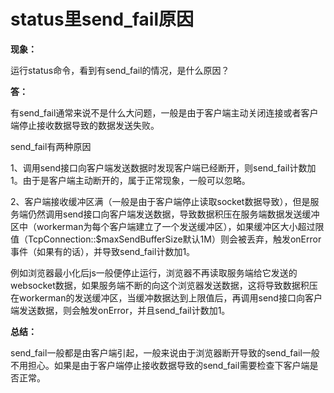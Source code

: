 # status里send_fail原因
**现象：**

运行status命令，看到有send_fail的情况，是什么原因？

**答：**

有send_fail通常来说不是什么大问题，一般是由于客户端主动关闭连接或者客户端停止接收数据导致的数据发送失败。

send_fail有两种原因

1、调用send接口向客户端发送数据时发现客户端已经断开，则send_fail计数加1。由于是客户端主动断开的，属于正常现象，一般可以忽略。

2、客户端接收缓冲区满（一般是由于客户端停止读取socket数据导致），但是服务端仍然调用send接口向客户端发送数据，导致数据积压在服务端数据发送缓冲区中（workerman为每个客户端建立了一个发送缓冲区），如果缓冲区大小超过限值（TcpConnection::$maxSendBufferSize默认1M）则会被丢弃，触发onError事件（如果有的话），并导致send_fail计数加1。

例如浏览器最小化后js一般便停止运行，浏览器不再读取服务端给它发送的websocket数据，如果服务端不断的向这个浏览器发送数据，这将导致数据积压在workerman的发送缓冲区，当缓冲数据达到上限值后，再调用send接口向客户端发送数据，则会触发onError，并且send_fail计数加1。

**总结：**

send_fail一般都是由客户端引起，一般来说由于浏览器断开导致的send_fail一般不用担心。如果是由于客户端停止接收数据导致的send_fail需要检查下客户端是否正常。
